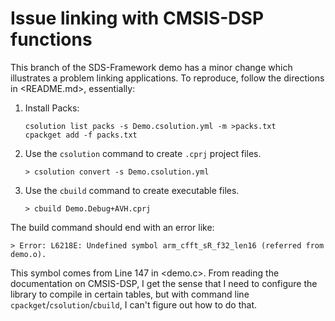 # Issue linking with CMSIS-DSP functions

This branch of the SDS-Framework demo has a minor change which illustrates a problem linking applications.
To reproduce, follow the directions in <README.md>, essentially:
1. Install Packs:
   ```
   csolution list packs -s Demo.csolution.yml -m >packs.txt
   cpackget add -f packs.txt
   ```
2. Use the `csolution` command to create `.cprj` project files.
   ```
   > csolution convert -s Demo.csolution.yml
   ```

3. Use the `cbuild` command to create executable files.
   ```
   > cbuild Demo.Debug+AVH.cprj
   ```

The build command should end with an error like:
```
> Error: L6218E: Undefined symbol arm_cfft_sR_f32_len16 (referred from demo.o).
```

This symbol comes from Line 147 in <demo.c>. From reading the documentation on CMSIS-DSP, I get the sense that I need to configure the library
to compile in certain tables, but with command line `cpackget`/`csolution`/`cbuild`, I can't figure out how to do that. 
